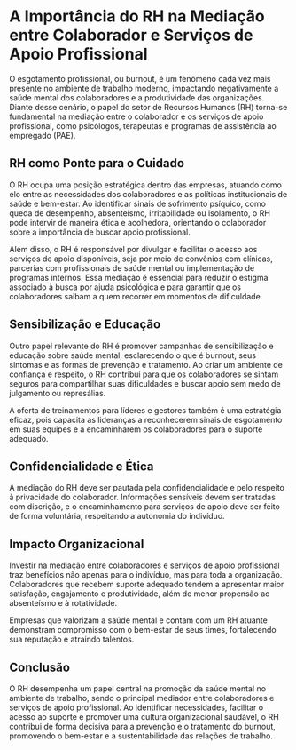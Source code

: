
# A Importância do RH na Mediação entre Colaborador e Serviços de Apoio Profissional

O esgotamento profissional, ou burnout, é um fenômeno cada vez mais presente no ambiente de trabalho moderno, impactando negativamente a saúde mental dos colaboradores e a produtividade das organizações. Diante desse cenário, o papel do setor de Recursos Humanos (RH) torna-se fundamental na mediação entre o colaborador e os serviços de apoio profissional, como psicólogos, terapeutas e programas de assistência ao empregado (PAE).

## RH como Ponte para o Cuidado

O RH ocupa uma posição estratégica dentro das empresas, atuando como elo entre as necessidades dos colaboradores e as políticas institucionais de saúde e bem-estar. Ao identificar sinais de sofrimento psíquico, como queda de desempenho, absenteísmo, irritabilidade ou isolamento, o RH pode intervir de maneira ética e acolhedora, orientando o colaborador sobre a importância de buscar apoio profissional.

Além disso, o RH é responsável por divulgar e facilitar o acesso aos serviços de apoio disponíveis, seja por meio de convênios com clínicas, parcerias com profissionais de saúde mental ou implementação de programas internos. Essa mediação é essencial para reduzir o estigma associado à busca por ajuda psicológica e para garantir que os colaboradores saibam a quem recorrer em momentos de dificuldade.

## Sensibilização e Educação

Outro papel relevante do RH é promover campanhas de sensibilização e educação sobre saúde mental, esclarecendo o que é burnout, seus sintomas e as formas de prevenção e tratamento. Ao criar um ambiente de confiança e respeito, o RH contribui para que os colaboradores se sintam seguros para compartilhar suas dificuldades e buscar apoio sem medo de julgamento ou represálias.

A oferta de treinamentos para líderes e gestores também é uma estratégia eficaz, pois capacita as lideranças a reconhecerem sinais de esgotamento em suas equipes e a encaminharem os colaboradores para o suporte adequado.

## Confidencialidade e Ética

A mediação do RH deve ser pautada pela confidencialidade e pelo respeito à privacidade do colaborador. Informações sensíveis devem ser tratadas com discrição, e o encaminhamento para serviços de apoio deve ser feito de forma voluntária, respeitando a autonomia do indivíduo.

## Impacto Organizacional

Investir na mediação entre colaboradores e serviços de apoio profissional traz benefícios não apenas para o indivíduo, mas para toda a organização. Colaboradores que recebem suporte adequado tendem a apresentar maior satisfação, engajamento e produtividade, além de menor propensão ao absenteísmo e à rotatividade.

Empresas que valorizam a saúde mental e contam com um RH atuante demonstram compromisso com o bem-estar de seus times, fortalecendo sua reputação e atraindo talentos.

## Conclusão

O RH desempenha um papel central na promoção da saúde mental no ambiente de trabalho, sendo o principal mediador entre colaboradores e serviços de apoio profissional. Ao identificar necessidades, facilitar o acesso ao suporte e promover uma cultura organizacional saudável, o RH contribui de forma decisiva para a prevenção e o tratamento do burnout, promovendo o bem-estar e a sustentabilidade das relações de trabalho.
```
